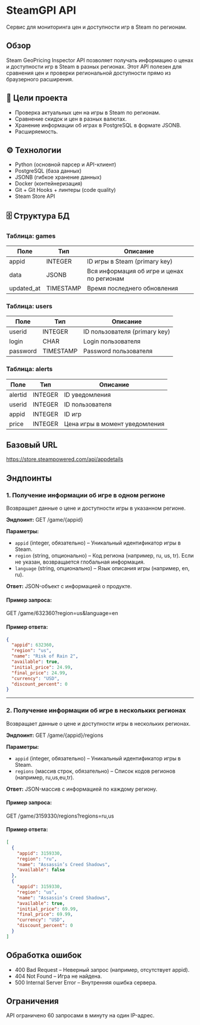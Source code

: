 
# SteamGPI API
Сервис для мониторинга цен и доступности игр в Steam по регионам.

## Обзор
Steam GeoPricing Inspector API позволяет получать информацию о ценах и доступности игр в Steam в разных регионах. Этот API полезен для сравнения цен и проверки региональной доступности прямо из браузерного расширения.

## 📌 Цели проекта
- Проверка актуальных цен на игры в Steam по регионам.
- Сравнение скидок и цен в разных валютах.
- Хранение информации об играх в PostgreSQL в формате JSONB.
- Расширяемость.

## ⚙️ Технологии
- Python (основной парсер и API-клиент)
- PostgreSQL (база данных)
- JSONB (гибкое хранение данных)
- Docker (контейнеризация)
- Git + Git Hooks + линтеры (code quality)
- Steam Store API

## 🗄 Структура БД

### Таблица: games

| Поле        | Тип         | Описание                                   |
|-------------|-------------|--------------------------------------------|
| appid       | INTEGER     | ID игры в Steam (primary key)              |
| data        | JSONB       | Вся информация об игре и ценах по регионам |
| updated_at  | TIMESTAMP   | Время последнего обновления                |

### Таблица: users

| Поле        | Тип         | Описание                                   |
|-------------|-------------|--------------------------------------------|
| userid      | INTEGER     | ID пользователя (primary key)              |
| login       | CHAR        | Login пользователя                         |
| password    | TIMESTAMP   | Password  пользователя                     |

### Таблица: alerts

| Поле        | Тип         | Описание                                   |
|-------------|-------------|--------------------------------------------|
| alertid     | INTEGER     | ID уведомления                             |
| userid      | INTEGER     | ID пользователя                            |
| appid       | INTEGER     | ID игр                                     |
| price       | INTEGER     | Цена игры в момент уведомления             |


## Базовый URL
https://store.steampowered.com/api/appdetails

## Эндпоинты

### 1. Получение информации об игре в одном регионе
Возвращает данные о цене и доступности игры в указанном регионе.

**Эндпоинт:**
GET /game/{appid}

**Параметры:**
- `appid` (integer, обязательно) – Уникальный идентификатор игры в Steam.
- `region` (string, опционально) – Код региона (например, ru, us, tr). Если не указан, возвращается глобальная информация.
- `language` (string, опционально) – Язык описания игры (например, en, ru).

**Ответ:**
JSON-объект с информацией о продукте.

#### Пример запроса:
GET /game/632360?region=us&language=en

#### Пример ответа:
```json
{
  "appid": 632360,
  "region": "us",
  "name": "Risk of Rain 2",
  "available": true,
  "initial_price": 24.99,
  "final_price": 24.99,
  "currency": "USD",
  "discount_percent": 0
}
```

---

### 2. Получение информации об игре в нескольких регионах
Возвращает данные о цене и доступности игры в нескольких регионах.

**Эндпоинт:**
GET /game/{appid}/regions

**Параметры:**
- `appid` (integer, обязательно) – Уникальный идентификатор игры в Steam.
- `regions` (массив строк, обязательно) – Список кодов регионов (например, ru,us,eu,tr).

**Ответ:**
JSON-массив с информацией по каждому региону.

#### Пример запроса:
GET /game/3159330/regions?regions=ru,us

#### Пример ответа:
```json
[
  {
    "appid": 3159330,
    "region": "ru",
    "name": "Assassin’s Creed Shadows",
    "available": false
  },
  {
    "appid": 3159330,
    "region": "us",
    "name": "Assassin’s Creed Shadows",
    "available": true,
    "initial_price": 69.99,
    "final_price": 69.99,
    "currency": "USD",
    "discount_percent": 0
  }
]
```

## Обработка ошибок
- 400 Bad Request – Неверный запрос (например, отсутствует appid).
- 404 Not Found – Игра не найдена.
- 500 Internal Server Error – Внутренняя ошибка сервера.

## Ограничения
API ограничено 60 запросами в минуту на один IP-адрес.
